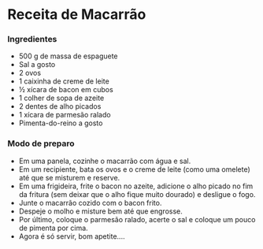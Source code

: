 # Receita de Macarrão

### **Ingredientes**

- 500 g de massa de espaguete
- Sal a gosto
- 2 ovos
- 1 caixinha de creme de leite
- ½ xícara de bacon em cubos
- 1 colher de sopa de azeite
- 2 dentes de alho picados
- 1 xícara de parmesão ralado
- Pimenta-do-reino a gosto

### **Modo de preparo**

- Em uma panela, cozinhe o macarrão com água e sal.
- Em um recipiente, bata os ovos e o creme de leite (como uma omelete) até que se misturem e reserve.
- Em uma frigideira, frite o bacon no azeite, adicione o alho picado no fim da fritura (sem deixar que o alho fique muito dourado) e desligue o fogo.
- Junte o macarrão cozido com o bacon frito.
- Despeje o molho e misture bem até que engrosse.
- Por último, coloque o parmesão ralado, acerte o sal e coloque um pouco de pimenta por cima.
- Agora é só servir, bom apetite....
